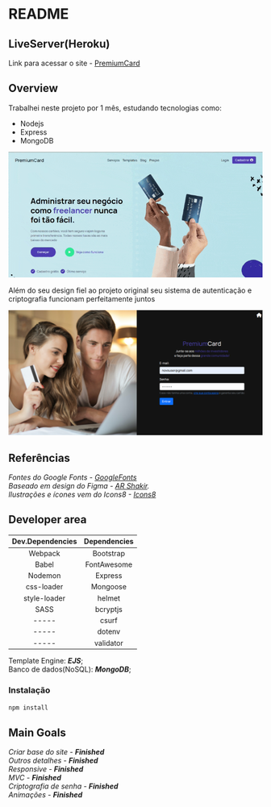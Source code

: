 # README
## LiveServer(Heroku)
Link para acessar o site - [PremiumCard](https://premiumcard.onrender.com/)

## Overview
Trabalhei neste projeto por 1 mês, estudando tecnologias como:

- Nodejs
- Express
- MongoDB

![](./frontend/assets/img/readmePics/PCHome.gif)

Além do seu design fiel ao projeto original 
seu sistema de autenticação e criptografia funcionam perfeitamente juntos

![](./frontend/assets/img/readmePics/PCLogin.png)

## Referências

_Fontes do Google Fonts - [GoogleFonts](https://fonts.google.com/)_  
_Baseado em design do Figma -  [AR Shakir](https://www.arshakir.com/project/saas-landing-page-freebie-4)._  
_Ilustrações e ícones vem do Icons8 - [Icons8](https://icons8.com/)_

## Developer area

| Dev.Dependencies | Dependencies |
|:-------------:|:-------------:|
| Webpack | Bootstrap |
| Babel | FontAwesome |
| Nodemon | Express |
| css-loader | Mongoose |
| style-loader | helmet |
| SASS | bcryptjs |
| ----- | csurf |
| ----- | dotenv |
| ----- | validator |

Template Engine: _**EJS**_;  
Banco de dados(NoSQL): _**MongoDB**_;

### Instalação

```
npm install
```

## Main Goals

_Criar base do site -_ _**Finished**_  
_Outros detalhes -_ _**Finished**_  
_Responsive -_ _**Finished**_  
_MVC -_ _**Finished**_  
_Criptografia de senha -_ _**Finished**_  
_Animações -_ _**Finished**_  
